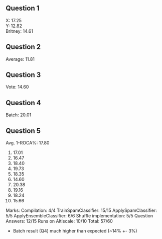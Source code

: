 Question 1
----------
X: 17.25  
Y: 12.82  
Britney: 14.61  

Question 2
----------
Average: 11.81

Question 3
----------
Vote: 14.60

Question 4
----------
Batch: 20.01

Question 5
----------
Avg. 1-ROCA%: 17.80 

1. 17.01 
2. 16.47 
3. 18.40 
4. 19.73 
5. 18.35 
6. 14.60 
7. 20.38 
8. 19.16 
9. 18.24 
10. 15.66

Marks:
Compilation: 4/4
TrainSpamClassifier: 15/15
ApplySpamClassifier: 5/5
ApplyEnsembleClassifier: 6/6
Shuffle implementation: 5/5
Question Answers: 12/15
Runs on Altiscale: 10/10
Total: 57/60

- Batch result (Q4) much higher than expected (~14% +- 3%)
